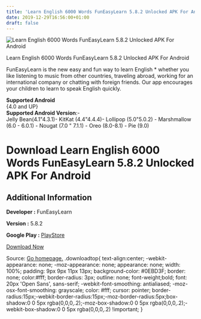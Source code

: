 ```yaml
---
title: 'Learn English 6000 Words FunEasyLearn 5.8.2 Unlocked APK For Android'
date: 2019-12-29T16:56:00+01:00
draft: false
---
```


![Learn English 6000 Words FunEasyLearn 5.8.2 Unlocked APK For Android](https://i0.wp.com/apkhome.net/wp-content/uploads/2019/11/Learn-English-6000-Words-FunEasyLearn-5.8.2-Unlocked.png "Learn English 6000 Words FunEasyLearn 5.8.2 Unlocked APK For Android")

  

Learn English 6000 Words FunEasyLearn 5.8.2 Unlocked APK For Android

FunEasyLearn is the new easy and fun way to learn English \* whether you like listening to music from other countries, traveling abroad, working for an international company or chatting with foreign friends. Our app encourages your children to learn to speak English quickly.

**Supported Android**  
{4.0 and UP}  
**Supported Android Version**:-  
Jelly Bean(4.1"4.3.1)- KitKat (4.4"4.4.4)- Lollipop (5.0"5.0.2) - Marshmallow (6.0 - 6.0.1) - Nougat (7.0 " 7.1.1) - Oreo (8.0-8.1) - Pie (9.0)

Download Learn English 6000 Words FunEasyLearn 5.8.2 Unlocked APK For Android
=============================================================================

Additional Information
----------------------

**Developer :** FunEasyLearn

**Version :** 5.8.2

**Google Play :** [PlayStore](https://play.google.com/store/apps/details?id=com.funeasylearn.english&hl=en)

  

[Download Now](https://store4app.co/post/learn-english-6000-words-funeasylearn-5-8-2-unlocked-apk-for-android_1574062806)

  
Source: [Go homepage.](https://store4app.co/post/learn-english-6000-words-funeasylearn-5-8-2-unlocked-apk-for-android_1574062806) .downloadtop{ text-align:center; -webkit-appearance: none; -moz-appearance: none; appearance: none; width: 100%; padding: 9px 9px 11px 13px; background-color: #0EBD3F; border: none; color:#fff; border-radius: 3px; outline: none; font-weight;bold; font: 20px 'Open Sans', sans-serif; -webkit-font-smoothing: antialiased; -moz-osx-font-smoothing: grayscale; color: #fff; cursor: pointer; border-radius:15px;-webkit-border-radius:15px;-moz-border-radius:5px;box-shadow:0 0 5px rgba(0,0,0,.2);-moz-box-shadow:0 0 5px rgba(0,0,0,.2);-webkit-box-shadow:0 0 5px rgba(0,0,0,.2) !important; }